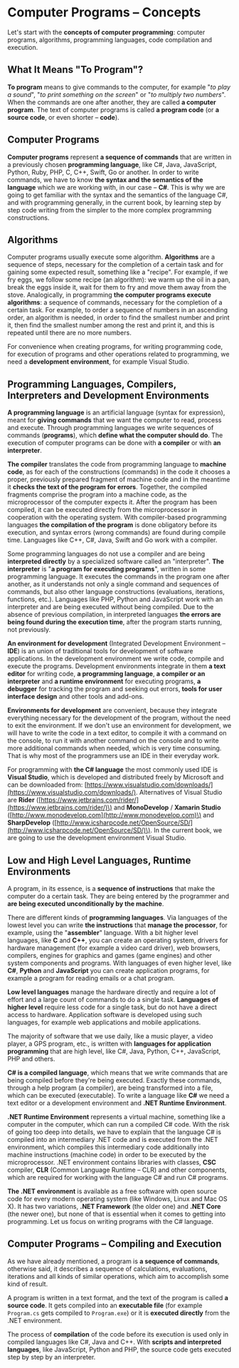 # Computer Programs – Concepts

Let's start with the **concepts of computer programming**: computer programs, algorithms, programming languages, code compilation and execution.

## What It Means "To Program"?

**To program** means to give commands to the computer, for example "_to play a sound_", "_to print something on the screen_" or "_to multiply two numbers_". When the commands are one after another, they are called **a computer program**. The text of computer programs is called **a program code** \(or **a source code**, or even shorter – **code**\).

## Computer Programs

**Computer programs** represent **a sequence of commands** that are written in a previously chosen **programming language**, like C\#, Java, JavaScript, Python, Ruby, PHP, C, C++, Swift, Go or another. In order to write commands, we have to know **the syntax and the semantics of the language** which we are working with, in our case – **C\#**. This is why we are going to get familiar with the syntax and the semantics of the language C\#, and with programming generally, in the current book, by learning step by step code writing from the simpler to the more complex programming constructions.

## Algorithms

Computer programs usually execute some algorithm. **Algorithms** are a sequence of steps, necessary for the completion of a certain task and for gaining some expected result, something like a "recipe". For example, if we fry eggs, we follow some recipe \(an algorithm\): we warm up the oil in a pan, break the eggs inside it, wait for them to fry and move them away from the stove. Analogically, in programming **the computer programs execute algorithms**: a sequence of commands, necessary for the completion of a certain task. For example, to order a sequence of numbers in an ascending order, an algorithm is needed, in order to find the smallest number and print it, then find the smallest number among the rest and print it, and this is repeated until there are no more numbers.

For convenience when creating programs, for writing programming code, for execution of programs and other operations related to programming, we need a **development environment**, for example Visual Studio.

## Programming Languages, Compilers, Interpreters and Development Environments

**A programming language** is an artificial language \(syntax for expression\), meant for **giving commands** that we want the computer to read, process and execute. Through programming languages we write sequences of commands \(**programs**\), which **define what the computer should do**. The execution of computer programs can be done with **a compiler** or with **an interpreter**.

**The compiler** translates the code from programming language to **machine code**, as for each of the constructions \(commands\) in the code it chooses a proper, previously prepared fragment of machine code and in the meantime it **checks the text of the program for errors**. Together, the compiled fragments comprise the program into a machine code, as the microprocessor of the computer expects it. After the program has been compiled, it can be executed directly from the microprocessor in cooperation with the operating system. With compiler-based programming languages **the compilation of the program** is done obligatory before its execution, and syntax errors \(wrong commands\) are found during compile time. Languages like C++, C\#, Java, Swift and Go work with a compiler.

Some programming languages do not use a compiler and are being **interpreted directly** by a specialized software called an "interpreter". **The interpreter** is "**a program for executing programs**", written in some programming language. It executes the commands in the program one after another, as it understands not only a single command and sequences of commands, but also other language constructions \(evaluations, iterations, functions, etc.\). Languages like PHP, Python and JavaScript work with an interpreter and are being executed without being compiled. Due to the absence of previous compilation, in interpreted languages **the errors are being found during the execution time**, after the program starts running, not previously.

**An environment for development** \(Integrated Development Environment – **IDE**\) is an union of traditional tools for development of software applications. In the development environment we write code, compile and execute the programs. Development environments integrate in them **a text editor** for writing code, **a programming language**, **a compiler or an interpreter** and **a runtime environment** for executing programs, **a debugger** for tracking the program and seeking out errors, **tools for user interface design** and other tools and add-ons.

**Environments for development** are convenient, because they integrate everything necessary for the development of the program, without the need to exit the environment. If we don't use an environment for development, we will have to write the code in a text editor, to compile it with a command on the console, to run it with another command on the console and to write more additional commands when needed, which is very time consuming. That is why most of the programmers use an IDE in their everyday work.

For programming with **the C\# language** the most commonly used IDE is **Visual Studio**, which is developed and distributed freely by Microsoft and can be downloaded from: [https://www.visualstudio.com/downloads/](https://www.visualstudio.com/downloads/). Alternatives of Visual Studio are **Rider** \([https://www.jetbrains.com/rider/](https://www.jetbrains.com/rider/)\) and **MonoDevelop** / **Xamarin Studio** \([http://www.monodevelop.com](http://www.monodevelop.com)\) and **SharpDevelop** \([http://www.icsharpcode.net/OpenSource/SD/](http://www.icsharpcode.net/OpenSource/SD/)\). In the current book, we are going to use the development environment Visual Studio.

## Low and High Level Languages, Runtime Environments

A program, in its essence, is a **sequence of instructions** that make the computer do a certain task. They are being entered by the programmer and **are being executed unconditionally by the machine**.

There are different kinds of **programming languages**. Via languages of the lowest level you can write **the instructions** that **manage the processor**, for example, using the "**assembler**" language. With a bit higher level languages, like **C** and **C++**, you can create an operating system, drivers for hardware management \(for example a video card driver\), web browsers, compilers, engines for graphics and games \(game engines\) and other system components and programs. With languages of even higher level, like **C\#**, **Python** and **JavaScript** you can create application programs, for example a program for reading emails or a chat program.

**Low level languages** manage the hardware directly and require a lot of effort and a large count of commands to do a single task. **Languages of higher level** require less code for a single task, but do not have a direct access to hardware. Application software is developed using such languages, for example web applications and mobile applications.

The majority of software that we use daily, like a music player, a video player, a GPS program, etc., is written with **languages for application programming** that are high level, like C\#, Java, Python, C++, JavaScript, PHP and others.

**C\# is a compiled language**, which means that we write commands that are being compiled before they're being executed. Exactly these commands, through a help program \(a compiler\), are being transformed into a file, which can be executed \(executable\). To write a language like **C\#** we need a text editor or a development environment and **.NET Runtime Environment**.

**.NET Runtime Environment** represents a virtual machine, something like a computer in the computer, which can run a compiled C\# code. With the risk of going too deep into details, we have to explain that the language C\# is compiled into an intermediary .NET code and is executed from the .NET environment, which compiles this intermediary code additionally into machine instructions \(machine code\) in order to be executed by the microprocessor. .NET environment contains libraries with classes, **CSC** compiler, **CLR** \(Common Language Runtime – CLR\) and other components, which are required for working with the language C\# and run C\# programs.

**The .NET environment** is available as a free software with open source code for every modern operating system \(like Windows, Linux and Mac OS X\). It has two variations, **.NET Framework** \(the older one\) and **.NET Core** \(the newer one\), but none of that is essential when it comes to getting into programming. Let us focus on writing programs with the C\# language.

## Computer Programs – Compiling and Execution

As we have already mentioned, a program is **a sequence of commands**, otherwise said, it describes a sequence of calculations, evaluations, iterations and all kinds of similar operations, which aim to accomplish some kind of result.

A program is written in a text format, and the text of the program is called **a source code**. It gets compiled into an **executable file** \(for example `Program.cs` gets compiled to `Program.exe`\) or it is **executed directly** from the .NET environment.

The process of **compilation** of the code before its execution is used only in compiled languages like C\#, Java and C++. With **scripts and interpreted languages**, like JavaScript, Python and PHP, the source code gets executed step by step by an interpreter.

